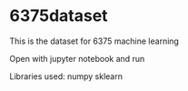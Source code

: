 # 6375dataset
This is the dataset for 6375 machine learning

Open with jupyter notebook and run

Libraries used:
numpy
sklearn
